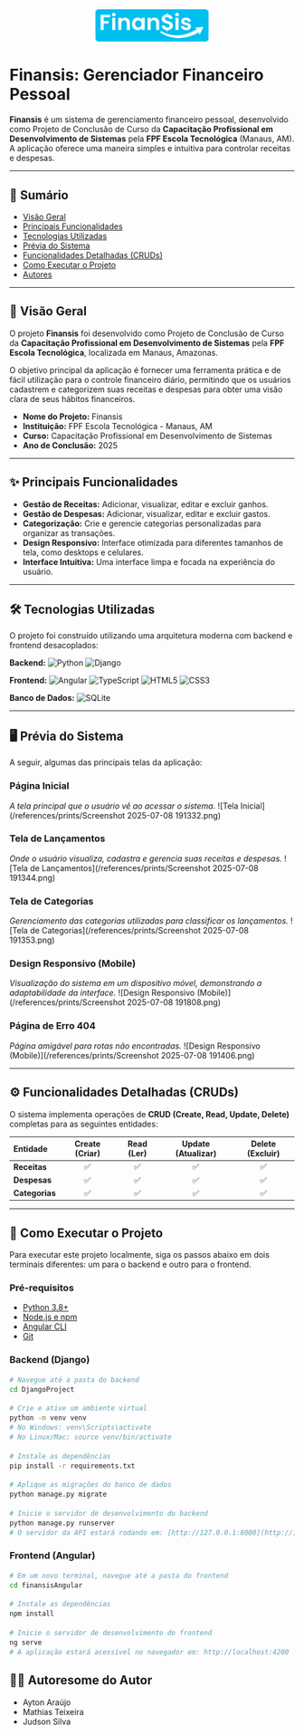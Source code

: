 <div align="center">
  <img src="https://github.com/ayrtonaraujo/finansis/blob/main/references/logo_finansis.png?raw=true" alt="Logo do Finansis" width="200"/>
</div>

# Finansis: Gerenciador Financeiro Pessoal

**Finansis** é um sistema de gerenciamento financeiro pessoal, desenvolvido como Projeto de Conclusão de Curso da **Capacitação Profissional em Desenvolvimento de Sistemas** pela **FPF Escola Tecnológica** (Manaus, AM). A aplicação oferece uma maneira simples e intuitiva para controlar receitas e despesas.

---

## 📜 Sumário

* [Visão Geral](#-visão-geral)
* [Principais Funcionalidades](#-principais-funcionalidades)
* [Tecnologias Utilizadas](#-tecnologias-utilizadas)
* [Prévia do Sistema](#-prévia-do-sistema)
* [Funcionalidades Detalhadas (CRUDs)](#-funcionalidades-detalhadas-cruds)
* [Como Executar o Projeto](#-como-executar-o-projeto)
* [Autores](#-autores)

---

## 🎯 Visão Geral

O projeto **Finansis** foi desenvolvido como Projeto de Conclusão de Curso da **Capacitação Profissional em Desenvolvimento de Sistemas** pela **FPF Escola Tecnológica**, localizada em Manaus, Amazonas.

O objetivo principal da aplicação é fornecer uma ferramenta prática e de fácil utilização para o controle financeiro diário, permitindo que os usuários cadastrem e categorizem suas receitas e despesas para obter uma visão clara de seus hábitos financeiros.

* **Nome do Projeto:** Finansis
* **Instituição:** FPF Escola Tecnológica - Manaus, AM
* **Curso:** Capacitação Profissional em Desenvolvimento de Sistemas
* **Ano de Conclusão:** 2025

---

## ✨ Principais Funcionalidades

* **Gestão de Receitas:** Adicionar, visualizar, editar e excluir ganhos.
* **Gestão de Despesas:** Adicionar, visualizar, editar e excluir gastos.
* **Categorização:** Crie e gerencie categorias personalizadas para organizar as transações.
* **Design Responsivo:** Interface otimizada para diferentes tamanhos de tela, como desktops e celulares.
* **Interface Intuitiva:** Uma interface limpa e focada na experiência do usuário.

---

## 🛠️ Tecnologias Utilizadas

O projeto foi construído utilizando uma arquitetura moderna com backend e frontend desacoplados:

**Backend:**
![Python](https://img.shields.io/badge/Python-3776AB?style=for-the-badge&logo=python&logoColor=white)
![Django](https://img.shields.io/badge/Django-092E20?style=for-the-badge&logo=django&logoColor=white)

**Frontend:**
![Angular](https://img.shields.io/badge/Angular-DD0031?style=for-the-badge&logo=angular&logoColor=white)
![TypeScript](https://img.shields.io/badge/TypeScript-3178C6?style=for-the-badge&logo=typescript&logoColor=white)
![HTML5](https://img.shields.io/badge/HTML5-E34F26?style=for-the-badge&logo=html5&logoColor=white)
![CSS3](https://img.shields.io/badge/CSS3-1572B6?style=for-the-badge&logo=css3&logoColor=white)


**Banco de Dados:**
![SQLite](https://img.shields.io/badge/SQLite-003B57?style=for-the-badge&logo=sqlite&logoColor=white)

---

## 🖥️ Prévia do Sistema

A seguir, algumas das principais telas da aplicação:

### Página Inicial
*A tela principal que o usuário vê ao acessar o sistema.*
![Tela Inicial](/references/prints/Screenshot 2025-07-08 191332.png)

### Tela de Lançamentos
*Onde o usuário visualiza, cadastra e gerencia suas receitas e despesas.*
![Tela de Lançamentos](/references/prints/Screenshot 2025-07-08 191344.png)

### Tela de Categorias
*Gerenciamento das categorias utilizadas para classificar os lançamentos.*
![Tela de Categorias](/references/prints/Screenshot 2025-07-08 191353.png)

### Design Responsivo (Mobile)
*Visualização do sistema em um dispositivo móvel, demonstrando a adaptabilidade da interface.*
![Design Responsivo (Mobile)](/references/prints/Screenshot 2025-07-08 191808.png)

### Página de Erro 404
*Página amigável para rotas não encontradas.*
![Design Responsivo (Mobile)](/references/prints/Screenshot 2025-07-08 191406.png)

---

## ⚙️ Funcionalidades Detalhadas (CRUDs)

O sistema implementa operações de **CRUD (Create, Read, Update, Delete)** completas para as seguintes entidades:

| Entidade | Create (Criar) | Read (Ler) | Update (Atualizar) | Delete (Excluir) |
| :--- | :---: | :---: | :---: | :---: |
| **Receitas** | ✅ | ✅ | ✅ | ✅ |
| **Despesas** | ✅ | ✅ | ✅ | ✅ |
| **Categorias** | ✅ | ✅ | ✅ | ✅ |

---

## 🚀 Como Executar o Projeto

Para executar este projeto localmente, siga os passos abaixo em dois terminais diferentes: um para o backend e outro para o frontend.

### Pré-requisitos

* [Python 3.8+](https://www.python.org/)
* [Node.js e npm](https://nodejs.org/)
* [Angular CLI](https://angular.io/cli)
* [Git](https://git-scm.com/)

### Backend (Django)

```bash
# Navegue até a pasta do backend
cd DjangoProject

# Crie e ative um ambiente virtual
python -m venv venv
# No Windows: venv\Scripts\activate
# No Linux/Mac: source venv/bin/activate

# Instale as dependências
pip install -r requirements.txt

# Aplique as migrações do banco de dados
python manage.py migrate

# Inicie o servidor de desenvolvimento do backend
python manage.py runserver
# O servidor da API estará rodando em: [http://127.0.0.1:8000](http://127.0.0.1:8000)
```
### Frontend (Angular)

```bash
# Em um novo terminal, navegue até a pasta do frontend
cd finansisAngular

# Instale as dependências
npm install

# Inicie o servidor de desenvolvimento do frontend
ng serve
# A aplicação estará acessível no navegador em: http://localhost:4200
```

## 👨‍💻 Autoresome do Autor
	
- Ayton Araújo
- Mathias Teixeira
- Judson Silva